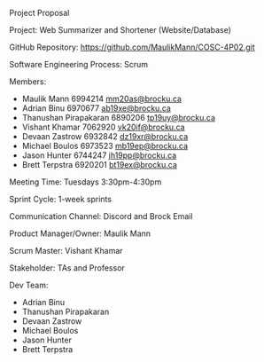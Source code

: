 Project Proposal

Project: Web Summarizer and Shortener (Website/Database)

GitHub Repository: https://github.com/MaulikMann/COSC-4P02.git

Software Engineering Process: Scrum 

Members:
-	Maulik Mann			6994214	mm20as@brocku.ca
-	Adrian Binu			6970677	ab19xe@brocku.ca  
-	Thanushan Pirapakaran	6890206	tp19uy@brocku.ca 
-	Vishant Khamar		7062920	vk20if@brocku.ca 
-	Devaan Zastrow		6932842	dz19xr@brocku.ca 
-	Michael Boulos		6973523	mb19ep@brocku.ca 
-	Jason Hunter			6744247	jh19pp@brocku.ca 
-	Brett Terpstra			6920201	bt19ex@brocku.ca 

Meeting Time: Tuesdays 3:30pm-4:30pm

Sprint Cycle: 1-week sprints

Communication Channel: Discord and Brock Email

Product Manager/Owner: Maulik Mann

Scrum Master: Vishant Khamar

Stakeholder: TAs and Professor 

Dev Team: 
-	Adrian Binu
-	Thanushan Pirapakaran
-	Devaan Zastrow
-	Michael Boulos
-	Jason Hunter
-	Brett Terpstra
